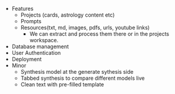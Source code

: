 - Features
    - Projects (cards, astrology content etc)
    - Prompts
    - Resources(txt, md, images, pdfs, urls, youtube links) 
        - We can extract and process them there or in the projects workspace.
- Database management 
- User Authentication
- Deployment
- Minor
    - Synthesis model at the generate sythesis side
    - Tabbed synthesis to compare different models live
    - Clean text with pre-filled template